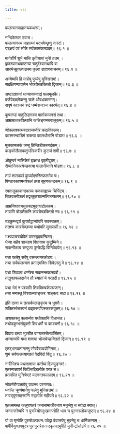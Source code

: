 ```yaml
---
title: ०९६

---
```

फलत्यागमाहात्म्यकथनम्।  
  
नन्दिकेश्वर उवाच।  
फलत्यागस्य माहात्म्यं यद्भवेच्छृणु नारद!।  
यदक्षयं परं लोके सर्वकामफलप्रदम्॥ ९६.१ ॥  
  
मार्गशीर्षे शुभे मासि तृतीयायां मुने! व्रतम् ।  
द्वादश्यामथवाष्टम्यां चतुर्दश्यामथापि वा  
आरभेच्छुक्लपक्षस्य कृत्वा ब्राह्मणवाचनम्॥ ९६.२ ॥  
  
अन्येष्वपि हि मासेषु पुण्येषु मुनिसत्तम!।  
सदक्षिणम्पायसेन भोजयेच्छक्तितो द्विजान्॥ ९६.३ ॥  
  
अष्टादशानां धान्यानामवद्यं फलमूलकैः।  
वर्जयेदब्दमेकन्तु ऋते औषधकारणम्।  
सवृषं काञ्चनं रुद्रं धर्म्मराजञ्च कारयेत्॥ ९६.४ ॥  
  
कूष्माण्डं मातुलिङ्गञ्च वार्ताकम्पनसं तथा।  
आम्राम्रातकपित्थानि कलिङ्गमथवालुकम्॥ ९६.५ ॥  
  
श्रीफलाश्वत्थबदरञ्जम्वीरं कदलीफलम्।  
काश्मरन्दाडिमं शक्त्या कालधौतानि षोडश!॥ ९६.६ ॥  
  
मूलकामलकं जम्बू तिन्तिडीकरमर्दकम्।  
कङ्कोलैलाकतुण्डीरकरीर कुटजं शमी॥ ९६.७ ॥  
  
औदुम्बरं नालिकेरं द्राक्षाथ बृहतीद्वयम्।  
रौप्यानिकारयेच्छक्त्या फलानीमानि षोडश॥ ९६.८ ॥  
  
ताम्रं तालफलं कुर्य्यादगस्तिफलमेव च।  
पिण्डारकाश्मर्य्यफलं तथा सूरणकन्दकम्॥ ९६.९ ॥  
  
रक्तालुकाकन्दकञ्च कनकाह्वञ्च चिर्भिटम्।  
चित्रवल्लीफलं तद्वत्कूटशाल्मलिजम्फलम्॥ ९६.१० ॥  
  
आम्रनिष्पावमधुकबटमुद्गपटोलकम्।  
ताम्राणि षोडशैतानि कारयेच्छक्तितो नरः॥ ९६.११ ॥  
  
उदकुम्भद्वयं कुर्य्याद्धान्योपरि सवस्त्रकम्।  
ततश्च कारयेच्छय्या यथोपरि सुवाससी॥ ९६.१२ ॥  
  
भक्ष्यपात्रत्रयोपेतं यमरुद्रवृषान्वितम्।  
धेन्वा सहैव शान्ताय विप्रायाथ कुटुम्बिने॥  
सपत्नीकाय सम्पूज्य पुण्येऽह्नि विनिवेदयेत्॥ ९६.१३ ॥  
  
यथा फलेषु सर्वेषु वसन्त्यमरकोटयः।  
तथा सर्वफलत्याग व्रताद्भक्तिः शिवेऽस्तु मे॥ ९६.१४ ॥  
  
यथा शिवञ्च धर्म्मश्च सदानन्तफलप्रदौ।  
तद्युक्तफलदानेन तौ स्यातां मे वरप्रदौ॥ ९६.१५ ॥  
  
यथा भेदं न पश्यामि शिवविष्ण्वर्कपद्मजान्।  
तथा ममास्तु विश्वात्मशङ्करः शङ्करः सदा॥ ९६.१६ ॥  
  
इति दत्त्वा च तत्सर्वमलङ्कृत्य च भूषणैः।  
शक्तिश्चेच्छयनं दद्यात्सर्वोपस्करसंयुतम्॥ ९६.१७ ॥  
  
अशक्तस्तु फलान्येव यथोक्तानि विधानतः।  
तथोदकुम्भसंयुक्तौ शिवधर्मौ च काञ्चनौ॥ ९६.१८ ॥  
  
विप्राय दत्त्वा भुञ्चीत वाग्यतस्तैलवर्जितम्।  
अन्यान्यपि यथा शक्त्या भोजयेच्छक्तितो द्विजान्॥ ९६.१९ ॥  
  
एतद्भागवतानान्तु सौरवैष्णवयोगिनाम्।  
शुभं सर्वफलत्यागव्रतं वेदविदो विदुः॥ ९६.२० ॥  
  
नारीभिश्च यथाशक्त्या कर्त्तव्यं द्विजपुङ्गव!।  
एतस्मान्नापरं किञ्चिदिहलोके परत्र च॥  
व्रतमस्ति मुनिश्रेष्ठ! यदनन्तफलप्रदम्॥ ९६.२१ ॥  
  
सौवर्णरौप्यताम्रेषु यावन्तः परमाणवः।  
भवन्ति चूर्ण्यमानेषु फलेषु मुनिसत्तम!॥  
तावद्‌युगसहस्राणि रुद्रलोके महीयते॥ ९६.२२ ॥  
  
एतत्समस्त कलुषापहरं जनानामाजीवनाय मनुजेषु च सर्वदा स्यात्।  
जन्मान्तरेष्वपि न पुत्रवियोगदुःखमाप्नोति धाम च पुरन्दरलोकजुष्टम्॥ ९६.२४ ॥  
  
यो वा श्रृणोति पुरुषोऽल्पधनः पठेद्वा देवालयेषु भुवनेषु च धार्मिकाणाम्।  
पापैर्वियुक्तवपुरत्र पुरं पुरारेरानन्दकृत्पदमुपैति मुनीन्द्र!सोऽपि॥ ९६.२५ ॥